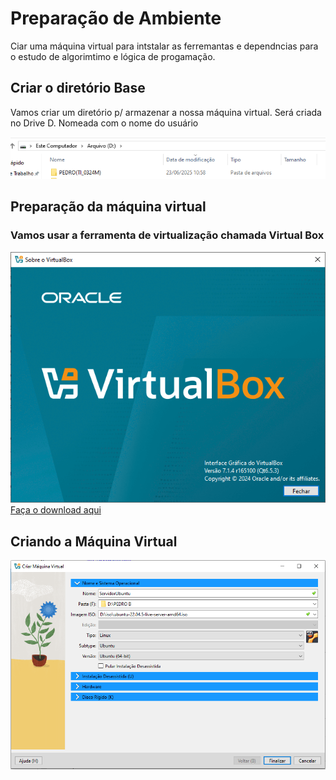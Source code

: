 # Preparação de Ambiente
Ciar uma máquina virtual para intstalar as ferremantas e dependncias para o estudo de algorimtimo e lógica de progamação.


## Criar o diretório Base
 Vamos criar um diretório p/ armazenar a nossa máquina virtual.  Será criada no Drive D. Nomeada com o nome do usuário

<img src="criar-diretorio-d.png">

## Preparação da máquina virtual
### Vamos usar a ferramenta de virtualização chamada Virtual Box

<img src="tela-virtualbox.png">
<a href="https://www.virtualbox.org/wiki/Downloads"> Faça o download aqui</a>

## Criando a Máquina Virtual
<img src="nova-maquina-virtual.png">
